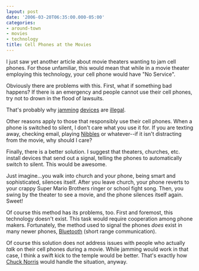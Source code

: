 ```yaml
---
layout: post
date: '2006-03-20T06:35:00.000-05:00'
categories:
- around-town
- movies
- technology
title: Cell Phones at the Movies
---
```


I just saw yet another article about movie theaters wanting to jam cell phones. For those unfamiliar, this would mean that while in a movie theater employing this technology, your cell phone would have "No Service".

Obviously there are problems with this. First, what if something bad happens? If there is an emergency and people cannot use their cell phones, try not to drown in the flood of lawsuits.

That's probably why [jamming](http://www.cellantenna.com/CJAM/cjam.htm) [devices](http://www.globalgadgetuk.com/Personal.htm) are [illegal](http://wireless.fcc.gov/services/index.htm?job=operations_2&id=cellular).

Other reasons apply to those that responsibly use their cell phones. When a phone is switched to silent, I don't care what you use it for. If you are texting away, checking email, playing [Nibbles](http://www.thepcmanwebsite.com/media/nibbles/) or whatever--if it isn't distracting from the movie, why should I care?

Finally, there is a better solution. I suggest that theaters, churches, etc. install devices that send out a signal, telling the phones to automatically switch to silent. This would be awesome.

Just imagine...you walk into church and your phone, being smart and sophisticated, silences itself. After you leave church, your phone reverts to your crappy Super Mario Brothers ringer or school fight song. Then, you swing by the theater to see a movie, and the phone silences itself again. Sweet!

Of course this method has its problems, too. First and foremost, this technology doesn't exist. This task would require cooperation among phone makers. Fortunately, the method used to signal the phones *does* exist in many newer phones, [Bluetooth](http://www.howstuffworks.com/bluetooth.htm) (short range communication).

Of course this solution does not address issues with people who actually *talk* on their cell phones during a movie. While jamming would work in that case, I think a swift kick to the temple would be better. That's exactly how [Chuck Norris](http://www.chucknorrisfacts.com/) would handle the situation, anyway.
